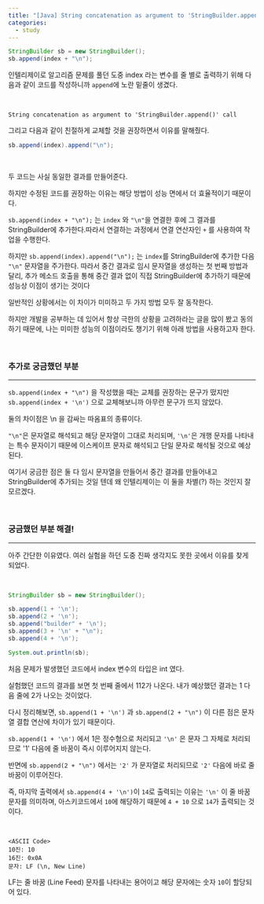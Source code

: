 ```yaml
---
title: "[Java] String concatenation as argument to 'StringBuilder.append()' call"
categories:
  - study
---
```


```java
StringBuilder sb = new StringBuilder();
sb.append(index + "\n");
```

인텔리제이로 알고리즘 문제를 풀던 도중 index 라는 변수를 줄 별로 출력하기 위해 다음과 같이 코드를 작성하니까 `append`에 노란 밑줄이 생겼다.

<br/>

```text
String concatenation as argument to 'StringBuilder.append()' call
```

그리고 다음과 같이 친절하게 교체할 것을 권장하면서 이유를 말해줬다.

```java
sb.append(index).append("\n");
```

<br/>

두 코드는 사실 동일한 결과를 만들어준다.

하지만 수정된 코드를 권장하는 이유는 해당 방법이 성능 면에서 더 효율적이기 때문이다.

`sb.append(index + "\n");` 는 `index` 와 `"\n"`을 연결한 후에 그 결과를 StringBuilder에 추가한다.따라서 연결하는 과정에서 연결 연산자인 `+` 를 사용하여 작업을 수행한다.

하지만 `sb.append(index).append("\n");` 는 `index`를 StringBuilder에 추가한 다음 `"\n"` 문자열을 주가한다. 따라서 중간 결과로 임시 문자열을 생성하는 첫 번째 방법과 달리, 추가 메소드 호출을 통해 중간 결과 없이 직접 StringBuilder에 추가하기 때문에 성능상 이점이 생기는 것이다

일반적인 상황에서는 이 차이가 미미하고 두 가지 방법 모두 잘 동작한다.

하지만 개발을 공부하는 데 있어서 항상 극한의 상황을 고려하라는 글을 많이 봤고 동의하기 때문에, 나는 미미한 성능의 이점이라도 챙기기 위해 아래 방법을 사용하고자 한다.

<br/>

### 추가로 궁금했던 부분

---

`sb.append(index + "\n")` 을 작성했을 때는 교체를 권장하는 문구가 떴지만 `sb.append(index + '\n')` 으로 교체해보니까 아무런 문구가 뜨지 않았다.

둘의 차이점은 \n 을 감싸는 따옴표의 종류이다.

`"\n"`은 문자열로 해석되고 해당 문자열이 그대로 처리되며, `'\n'`은 개행 문자를 나타내는 특수 문자이기 때문에 이스케이프 문자로 해석되고 단일 문자로 해석될 것으로 예상된다.

여기서 궁금한 점은 둘 다 임시 문자열을 만들어서 중간 결과를 만들어내고 StringBuilder에 추가되는 것일 텐데 왜 인텔리제이는 이 둘을 차별(?) 하는 것인지 잘 모르겠다.

<br/>

### 궁금했던 부분 해결!

---

아주 간단한 이유였다. 여러 실험을 하던 도중 진짜 생각지도 못한 곳에서 이유를 찾게 되었다.

<br/>

```java
StringBuilder sb = new StringBuilder();

sb.append(1 + '\n');
sb.append(2 + '\n');
sb.append("builder" + '\n');
sb.append(3 + '\n' + "\n");
sb.append(4 + '\n');

System.out.println(sb);
```

처음 문제가 발생했던 코드에서 index 변수의 타입은 int 였다.

실험했던 코드의 결과를 보면 첫 번째 줄에서 112가 나온다. 내가 예상했던 결과는 1 다음 줄에 2가 나오는 것이었다.

다시 정리해보면, `sb.append(1 + '\n')` 과 `sb.append(2 + "\n")` 이 다른 점은 문자열 결합 연산에 차이가 있기 때문이다.

`sb.append(1 + '\n')` 에서 1은 정수형으로 처리되고 `'\n'` 은 문자 그 자체로 처리되므로 '1' 다음에 줄 바꿈이 즉시 이루어지지 않는다.

반면에 `sb.append(2 + "\n")` 에서는 `'2'` 가 문자열로 처리되므로 `'2'` 다음에 바로 줄 바꿈이 이루어진다.

즉, 마지막 출력에서 `sb.append(4 + '\n')`이 `14`로 출력되는 이유는 `'\n'` 이 줄 바꿈 문자를 의미하며, 아스키코드에서 `10`에 해당하기 때문에 `4 + 10` 으로 `14`가 출력되는 것이다.

<br/>

```
<ASCII Code>
10진: 10
16진: 0x0A
문자: LF (\n, New Line)
```

LF는 줄 바꿈 (Line Feed) 문자를 나타내는 용어이고 해당 문자에는 숫자 `10`이 할당되어 있다.
